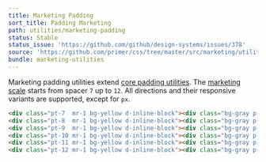 ```yaml
---
title: Marketing Padding
sort_title: Padding Marketing
path: utilities/marketing-padding
status: Stable
status_issue: 'https://github.com/github/design-systems/issues/378'
source: 'https://github.com/primer/css/tree/master/src/marketing/utilities/padding.scss'
bundle: marketing-utilities
---
```


Marketing padding utilities extend [core padding utilities](/utilities/padding). The [marketing scale](/support/marketing-variables#extended-spacing-scale) starts from spacer `7` up to `12`. All directions and their responsive variants are supported, except for `px`.

```html live
<div class="pt-7  mr-1 bg-yellow d-inline-block"><div class="bg-gray p-1">.pt-7</div></div>
<div class="pt-8  mr-1 bg-yellow d-inline-block"><div class="bg-gray p-1">.pt-8</div></div>
<div class="pt-9  mr-1 bg-yellow d-inline-block"><div class="bg-gray p-1">.pt-9</div></div>
<div class="pt-10 mr-1 bg-yellow d-inline-block"><div class="bg-gray p-1">.pt-12</div></div>
<div class="pt-11 mr-1 bg-yellow d-inline-block"><div class="bg-gray p-1">.pt-11</div></div>
<div class="pt-12 mr-1 bg-yellow d-inline-block"><div class="bg-gray p-1">.pt-12</div></div>
```

